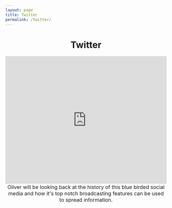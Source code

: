 ```yaml
---
layout: page
title: Twitter
permalink: /twitter/
---
```


<center>
<h1>Twitter</h1>
</center>
<iframe width="100%" height="400" src="https://www.youtube.com/embed/2pUwNDPbDkQ" frameborder="0" allow="accelerometer; autoplay; encrypted-media; gyroscope; picture-in-picture" allowfullscreen></iframe>
<center>
<font size="3.5">Oliver will be looking back at the history of this blue birded social media and how it's top notch broadcasting features can be used to spread information.</font>
</center>
